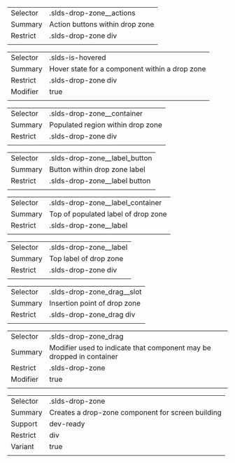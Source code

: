 
|  |  |
|-------|-------|
| Selector | .slds-drop-zone__actions |
| Summary | Action buttons within drop zone |
| Restrict | .slds-drop-zone div |
|  |  |


|  |  |
|-------|-------|
| Selector | .slds-is-hovered |
| Summary | Hover state for a component within a drop zone |
| Restrict | .slds-drop-zone div |
| Modifier | true |
|  |  |


|  |  |
|-------|-------|
| Selector | .slds-drop-zone__container |
| Summary | Populated region within drop zone |
| Restrict | .slds-drop-zone div |
|  |  |


|  |  |
|-------|-------|
| Selector | .slds-drop-zone__label_button |
| Summary | Button within drop zone label |
| Restrict | .slds-drop-zone__label button |
|  |  |


|  |  |
|-------|-------|
| Selector | .slds-drop-zone__label_container |
| Summary | Top of populated label of drop zone |
| Restrict | .slds-drop-zone__label |
|  |  |


|  |  |
|-------|-------|
| Selector | .slds-drop-zone__label |
| Summary | Top label of drop zone |
| Restrict | .slds-drop-zone div |
|  |  |


|  |  |
|-------|-------|
| Selector | .slds-drop-zone_drag__slot |
| Summary | Insertion point of drop zone |
| Restrict | .slds-drop-zone_drag div |
|  |  |


|  |  |
|-------|-------|
| Selector | .slds-drop-zone_drag |
| Summary | Modifier used to indicate that component may be dropped in container |
| Restrict | .slds-drop-zone |
| Modifier | true |
|  |  |


|  |  |
|-------|-------|
| Selector | .slds-drop-zone |
| Summary | Creates a drop-zone component for screen building |
| Support | dev-ready |
| Restrict | div |
| Variant | true |
|  |  |

